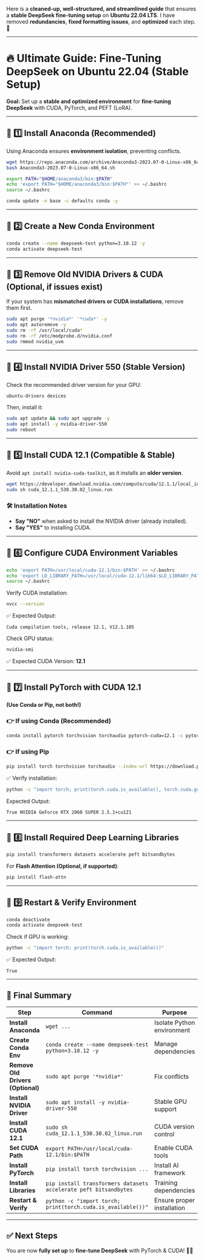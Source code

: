 Here is a **cleaned-up, well-structured, and streamlined guide** that ensures a **stable DeepSeek fine-tuning setup** on **Ubuntu 22.04 LTS**. I have removed **redundancies**, **fixed formatting issues**, and **optimized** each step. 🚀

---

# **🔥 Ultimate Guide: Fine-Tuning DeepSeek on Ubuntu 22.04 (Stable Setup)**  
**Goal:** Set up a **stable and optimized environment** for **fine-tuning DeepSeek** with CUDA, PyTorch, and PEFT (LoRA).  

---

## **📌 1️⃣ Install Anaconda (Recommended)**
Using Anaconda ensures **environment isolation**, preventing conflicts.

```bash
wget https://repo.anaconda.com/archive/Anaconda3-2023.07-0-Linux-x86_64.sh
bash Anaconda3-2023.07-0-Linux-x86_64.sh

export PATH="$HOME/anaconda3/bin:$PATH"
echo 'export PATH="$HOME/anaconda3/bin:$PATH"' >> ~/.bashrc
source ~/.bashrc

conda update -n base -c defaults conda -y
```

---

## **📌 2️⃣ Create a New Conda Environment**
```bash
conda create --name deepseek-test python=3.10.12 -y
conda activate deepseek-test
```

---

## **📌 3️⃣ Remove Old NVIDIA Drivers & CUDA (Optional, if issues exist)**
If your system has **mismatched drivers or CUDA installations**, remove them first.

```bash
sudo apt purge '*nvidia*' '*cuda*' -y
sudo apt autoremove -y
sudo rm -rf /usr/local/cuda*
sudo rm -rf /etc/modprobe.d/nvidia.conf
sudo rmmod nvidia_uvm
```

---

## **📌 4️⃣ Install NVIDIA Driver 550 (Stable Version)**
Check the recommended driver version for your GPU:
```bash
ubuntu-drivers devices
```
Then, install it:
```bash
sudo apt update && sudo apt upgrade -y
sudo apt install -y nvidia-driver-550
sudo reboot
```

---

## **📌 5️⃣ Install CUDA 12.1 (Compatible & Stable)**
Avoid `apt install nvidia-cuda-toolkit`, as it installs an **older version**.

```bash
wget https://developer.download.nvidia.com/compute/cuda/12.1.1/local_installers/cuda_12.1.1_530.30.02_linux.run
sudo sh cuda_12.1.1_530.30.02_linux.run
```
### **🛠️ Installation Notes**
- **Say "NO"** when asked to install the NVIDIA driver (already installed).  
- **Say "YES"** to installing CUDA.

---

## **📌 6️⃣ Configure CUDA Environment Variables**
```bash
echo 'export PATH=/usr/local/cuda-12.1/bin:$PATH' >> ~/.bashrc
echo 'export LD_LIBRARY_PATH=/usr/local/cuda-12.1/lib64:$LD_LIBRARY_PATH' >> ~/.bashrc
source ~/.bashrc
```

Verify CUDA installation:
```bash
nvcc --version
```
✅ Expected Output:
```
Cuda compilation tools, release 12.1, V12.1.105
```

Check GPU status:
```bash
nvidia-smi
```
✅ Expected CUDA Version: **12.1**

---

## **📌 7️⃣ Install PyTorch with CUDA 12.1**
**(Use Conda or Pip, not both!)**

### **👉 If using Conda (Recommended)**
```bash
conda install pytorch torchvision torchaudio pytorch-cuda=12.1 -c pytorch -c nvidia
```

### **👉 If using Pip**
```bash
pip install torch torchvision torchaudio --index-url https://download.pytorch.org/whl/cu121
```

✅ Verify installation:
```bash
python -c "import torch; print(torch.cuda.is_available(), torch.cuda.get_device_name(0), torch.__version__)"
```
Expected Output:
```
True NVIDIA GeForce RTX 2060 SUPER 2.5.1+cu121
```

---

## **📌 8️⃣ Install Required Deep Learning Libraries**
```bash
pip install transformers datasets accelerate peft bitsandbytes
```
For **Flash Attention (Optional, if supported)**:
```bash
pip install flash-attn
```

---

## **📌 9️⃣ Restart & Verify Environment**
```bash
conda deactivate
conda activate deepseek-test
```

Check if GPU is working:
```bash
python -c "import torch; print(torch.cuda.is_available())"
```
✅ Expected Output:
```
True
```

---

## **🎯 Final Summary**
| **Step**        | **Command**  | **Purpose** |
|----------------|-------------|-------------|
| **Install Anaconda** | `wget ...` | Isolate Python environment |
| **Create Conda Env** | `conda create --name deepseek-test python=3.10.12 -y` | Manage dependencies |
| **Remove Old Drivers (Optional)** | `sudo apt purge '*nvidia*'` | Fix conflicts |
| **Install NVIDIA Driver** | `sudo apt install -y nvidia-driver-550` | Stable GPU support |
| **Install CUDA 12.1** | `sudo sh cuda_12.1.1_530.30.02_linux.run` | CUDA version control |
| **Set CUDA Path** | `export PATH=/usr/local/cuda-12.1/bin:$PATH` | Enable CUDA tools |
| **Install PyTorch** | `pip install torch torchvision ...` | Install AI framework |
| **Install Libraries** | `pip install transformers datasets accelerate peft bitsandbytes` | Training dependencies |
| **Restart & Verify** | `python -c "import torch; print(torch.cuda.is_available())"` | Ensure proper installation |

---

## **✅ Next Steps**
You are now **fully set up** to **fine-tune DeepSeek** with PyTorch & CUDA! 🎉🔥

